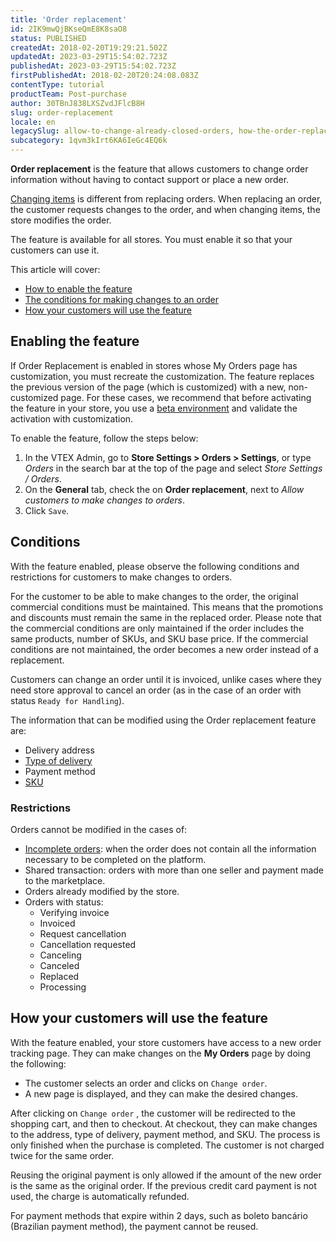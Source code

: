 ```yaml
---
title: 'Order replacement'
id: 2IK9mwQjBKseQmE8K8saO8
status: PUBLISHED
createdAt: 2018-02-20T19:29:21.502Z
updatedAt: 2023-03-29T15:54:02.723Z
publishedAt: 2023-03-29T15:54:02.723Z
firstPublishedAt: 2018-02-20T20:24:08.083Z
contentType: tutorial
productTeam: Post-purchase
author: 30TBnJ838LXSZvdJFlcB8H
slug: order-replacement
locale: en
legacySlug: allow-to-change-already-closed-orders, how-the-order-replacement-works
subcategory: 1qvm3kIrt6KA6IeGc4EQ6k
---
```


**Order replacement** is the feature that allows customers to change order information without having to contact support or place a new order.

[Changing items](https://help.vtex.com/en/tutorial/alteracao-de-itens-de-um-pedido-finalizado--tutorials_190) is different from replacing orders. When replacing an order, the customer requests changes to the order, and when changing items, the store modifies the order.

<div class="alert alert-danger">
The feature is available for all stores. You must enable it so that your customers can use it. 
</div>

This article will cover:

* [How to enable the feature](#enabling-the-feature)
* [The conditions for making changes to an order](#conditions)
* [How your customers will use the feature](#restrictions)

## Enabling the feature

<div class="alert alert-danger">
If Order Replacement is enabled in stores whose My Orders page has customization, you must recreate the customization. The feature replaces the previous version of the page (which is customized) with a new, non-customized page. For these cases, we recommend that before activating the feature in your store, you use a <a href="https://help.vtex.com/en/tutorial/accessing-the-beta-environment--3BHM289568gcSwk2O80Asu">beta environment</a> and validate the activation with customization.
</div>

To enable the feature, follow the steps below:

1. In the VTEX Admin, go to **Store Settings > Orders > Settings**, or type *Orders* in the search bar at the top of the page and select *Store Settings / Orders*.
2. On the **General** tab, check the <i class="far fa-check-square"></i> on **Order replacement**, next to _Allow customers to make changes to orders_.
3. Click `Save`.

## Conditions

With the feature enabled, please observe the following conditions and restrictions for customers to make changes to orders.

For the customer to be able to make changes to the order, the original commercial conditions must be maintained. This means that the promotions and discounts must remain the same in the replaced order. Please note that the commercial conditions are only maintained if the order includes the same products, number of SKUs, and SKU base price. If the commercial conditions are not maintained, the order becomes a new order instead of a replacement.

Customers can change an order until it is invoiced, unlike cases where they need store approval to cancel an order (as in the case of an order with status `Ready for Handling`).

The information that can be modified using the Order replacement feature are:

* Delivery address
* [Type of delivery](https://help.vtex.com/en/tutorial/how-does-the-type-of-delivery-work--tutorials_126)
* Payment method
* [SKU](https://help.vtex.com/en/tutorial/what-is-an-sku--1K75s4RXAQyOuGUYKMM68u)

### Restrictions

Orders cannot be modified in the cases of:

* [Incomplete orders](https://help.vtex.com/en/tutorial/understanding-incomplete-orders--tutorials_294): when the order does not contain all the information necessary to be completed on the platform.
* Shared transaction: orders with more than one seller and payment made to the marketplace.
* Orders already modified by the store.
* Orders with status:
    * Verifying invoice
    * Invoiced
    * Request cancellation
    * Cancellation requested
    * Canceling
    * Canceled
    * Replaced
    * Processing

## How your customers will use the feature 

With the feature enabled, your store customers have access to a new order tracking page. They can make changes on the **My Orders** page by doing the following:

* The customer selects an order and clicks on `Change order`.
* A new page is displayed, and they can make the desired changes.

After clicking on `Change order` , the customer will be redirected to the shopping cart, and then to checkout. At checkout, they can make changes to the address, type of delivery, payment method, and SKU. The process is only finished when the purchase is completed. The customer is not charged twice for the same order.

<div class="alert alert-warning">
 Reusing the original payment is only allowed if the amount of the new order is the same as the original order. If the previous credit card payment is not used, the charge is automatically refunded.
<p>For payment methods that expire within 2 days, such as boleto bancário (Brazilian payment method), the payment cannot be reused.
</div>

